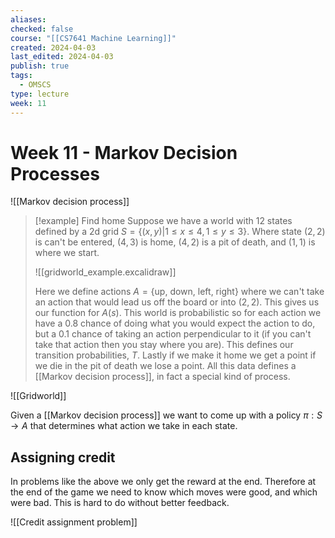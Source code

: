```yaml
---
aliases: 
checked: false
course: "[[CS7641 Machine Learning]]"
created: 2024-04-03
last_edited: 2024-04-03
publish: true
tags:
  - OMSCS
type: lecture
week: 11
---
```

# Week 11 - Markov Decision Processes

![[Markov decision process]]

>[!example] Find home
> Suppose we have a world with 12 states defined by a 2d grid $S = \{(x,y) \vert 1 \leq x \leq 4, 1 \leq y \leq 3\}$. Where state $(2,2)$ is can't be entered, $(4,3)$ is home, $(4,2)$ is a pit of death, and $(1,1)$ is where we start.
> 
> ![[gridworld_example.excalidraw]]
> 
> Here we define actions $A = \{$up, down, left, right$\}$ where we can't take an action that would lead us off the board or into $(2,2)$. This gives us our function for $A(s)$. 
> This world is probabilistic so for each action we have a $0.8$ chance of doing what you would expect the action to do, but a $0.1$ chance of taking an action perpendicular to it (if you can't take that action then you stay where you are). This defines our transition probabilities, $T$.
> Lastly if we make it home we get a point if we die in the pit of death we lose a point.
> All this data defines a [[Markov decision process]], in fact a special kind of process. 

![[Gridworld]]

Given a [[Markov decision process]] we want to come up with a policy $\pi: S \rightarrow A$ that determines what action we take in each state.

## Assigning credit

In problems like the above we only get the reward at the end. Therefore at the end of the game we need to know which moves were good, and which were bad. This is hard to do without better feedback.

![[Credit assignment problem]]


